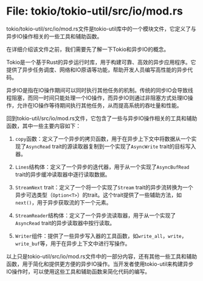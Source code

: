 # File: tokio/tokio-util/src/io/mod.rs

tokio/tokio-util/src/io/mod.rs文件是tokio-util库中的一个模块文件，它定义了与异步IO操作相关的一些工具和辅助函数。

在详细介绍该文件之前，我们需要先了解一下Tokio和异步IO的概念。

Tokio是一个基于Rust的异步运行时库，用于构建可靠、高效的异步应用程序。它提供了异步任务调度、网络和IO原语等功能，帮助开发人员编写高性能的异步代码。

异步IO是指在IO操作期间可以同时执行其他任务的机制。传统的同步IO会导致线程阻塞，而同一时间只能处理一个IO操作，而异步IO则通过非阻塞方式处理IO操作，允许在IO操作等待期间执行其他任务，从而提高系统的吞吐量和性能。

回到tokio-util/src/io/mod.rs文件，它包含了一些与异步IO操作相关的工具和辅助函数，其中一些主要内容如下：

1. `copy`函数：定义了一个异步的拷贝函数，用于在异步上下文中将数据从一个实现了`AsyncRead` trait的源读取器复制到一个实现了`AsyncWrite` trait的目标写入器。

2. `Lines`结构体：定义了一个异步的迭代器，用于从一个实现了`AsyncBufRead` trait的异步缓冲读取器中逐行读取数据。

3. `StreamNext` trait：定义了一个将一个实现了`Stream` trait的异步流转换为一个异步可选类型（`Option<T>`）的trait。这个trait提供了一些辅助方法，如`next()`，用于异步获取流的下一个元素。

4. `StreamReader`结构体：定义了一个异步流读取器，用于从一个实现了`AsyncRead` trait的异步读取器中按行读取。

5. `Writer`组件：提供了一些异步写入器的工具函数，如`write_all`，`write`，`write_buf`等，用于在异步上下文中进行写操作。

以上只是tokio-util/src/io/mod.rs文件中的一部分内容，还有其他一些工具和辅助函数，用于简化和提供更方便的异步IO操作。当开发者使用tokio-util来构建异步IO操作时，可以使用这些工具和辅助函数来简化代码的编写。

